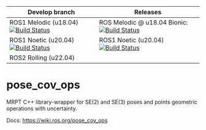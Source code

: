 | Develop branch | Releases |
| --- | --- |
| ROS1 Melodic (u18.04) [![Build Status](http://build.ros.org/job/Mdev__pose_cov_ops__ubuntu_bionic_amd64/badge/icon)](http://build.ros.org/job/Mdev__pose_cov_ops__ubuntu_bionic_amd64/) | ROS Melodic @ u18.04 Bionic: [![Build Status](http://build.ros.org/job/Mbin_uB64__pose_cov_ops__ubuntu_bionic_amd64__binary/badge/icon)](http://build.ros.org/job/Mbin_uB64__pose_cov_ops__ubuntu_bionic_amd64__binary/) |
| ROS1 Noetic (u20.04) [![Build Status](https://build.ros.org/job/Ndev__pose_cov_ops__ubuntu_focal_amd64/badge/icon)](https://build.ros.org/job/Ndev__pose_cov_ops__ubuntu_focal_amd64/) | ROS1 Noetic (u20.04) [![Build Status](https://build.ros.org/job/Mbin_uB64__pose_cov_ops__ubuntu_bionic_amd64__binary/badge/icon)](https://build.ros.org/job/Mbin_uB64__pose_cov_ops__ubuntu_bionic_amd64__binary/) |
| ROS2 Rolling (u22.04) |  |


pose_cov_ops
============

MRPT C++ library-wrapper for SE(2) and SE(3) poses and points geometric operations with uncertainty.

Docs: https://wiki.ros.org/pose_cov_ops

